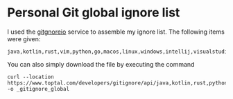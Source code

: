 # Personal Git global ignore list

I used the [gitgnoreio](https://www.toptal.com/developers/gitignore) service
to assemble my ignore list. The following items were given:

```
java,kotlin,rust,vim,python,go,macos,linux,windows,intellij,visualstudiocode
```

You can also simply download the file by executing the command

```
curl --location https://www.toptal.com/developers/gitignore/api/java,kotlin,rust,python,go,macos,linux,windows,vim,intellij,visualstudiocode -o _gitignore_global
```
